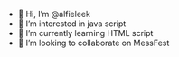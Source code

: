 - 👋 Hi, I’m @alfieleek
- 👀 I’m interested in java script
- 🌱 I’m currently learning HTML script
- 💞️ I’m looking to collaborate on MessFest

<!---
alfieleek/alfieleek is a ✨ special ✨ repository because its `README.md` (this file) appears on your GitHub profile.
You can click the Preview link to take a look at your changes.
--->
